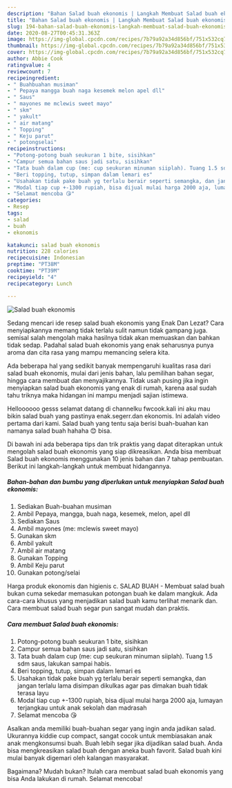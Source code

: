 ```yaml
---
description: "Bahan Salad buah ekonomis | Langkah Membuat Salad buah ekonomis Yang Lezat"
title: "Bahan Salad buah ekonomis | Langkah Membuat Salad buah ekonomis Yang Lezat"
slug: 194-bahan-salad-buah-ekonomis-langkah-membuat-salad-buah-ekonomis-yang-lezat
date: 2020-08-27T00:45:31.363Z
image: https://img-global.cpcdn.com/recipes/7b79a92a34d856bf/751x532cq70/salad-buah-ekonomis-foto-resep-utama.jpg
thumbnail: https://img-global.cpcdn.com/recipes/7b79a92a34d856bf/751x532cq70/salad-buah-ekonomis-foto-resep-utama.jpg
cover: https://img-global.cpcdn.com/recipes/7b79a92a34d856bf/751x532cq70/salad-buah-ekonomis-foto-resep-utama.jpg
author: Abbie Cook
ratingvalue: 4
reviewcount: 7
recipeingredient:
- " Buahbuahan musiman"
- " Pepaya mangga buah naga kesemek melon apel dll"
- " Saus"
- " mayones me mclewis sweet mayo"
- " skm"
- " yakult"
- " air matang"
- " Topping"
- " Keju parut"
- " potongselai"
recipeinstructions:
- "Potong-potong buah seukuran 1 bite, sisihkan"
- "Campur semua bahan saus jadi satu, sisihkan"
- "Tata buah dalam cup (me: cup seukuran minuman siiplah). Tuang 1.5 sdm saus, lakukan sampai habis."
- "Beri topping, tutup, simpan dalam lemari es"
- "Usahakan tidak pake buah yg terlalu berair seperti semangka, dan jangan terlalu lama disimpan dikulkas agar pas dimakan buah tidak terasa layu"
- "Modal tiap cup +-1300 rupiah, bisa dijual mulai harga 2000 aja, lumayan terjangkau untuk anak sekolah dan madrasah"
- "Selamat mencoba 😘"
categories:
- Resep
tags:
- salad
- buah
- ekonomis

katakunci: salad buah ekonomis 
nutrition: 228 calories
recipecuisine: Indonesian
preptime: "PT38M"
cooktime: "PT39M"
recipeyield: "4"
recipecategory: Lunch

---
```



![Salad buah ekonomis](https://img-global.cpcdn.com/recipes/7b79a92a34d856bf/751x532cq70/salad-buah-ekonomis-foto-resep-utama.jpg)

Sedang mencari ide resep salad buah ekonomis yang Enak Dan Lezat? Cara menyiapkannya memang tidak terlalu sulit namun tidak gampang juga. semisal salah mengolah maka hasilnya tidak akan memuaskan dan bahkan tidak sedap. Padahal salad buah ekonomis yang enak seharusnya punya aroma dan cita rasa yang mampu memancing selera kita.

Ada beberapa hal yang sedikit banyak mempengaruhi kualitas rasa dari salad buah ekonomis, mulai dari jenis bahan, lalu pemilihan bahan segar, hingga cara membuat dan menyajikannya. Tidak usah pusing jika ingin menyiapkan salad buah ekonomis yang enak di rumah, karena asal sudah tahu triknya maka hidangan ini mampu menjadi sajian istimewa.

Helloooooo gesss selamat datang di channelku fwcook.kali ini aku mau bikin salad buah yang pastinya enak.segerr.dan ekonomis. Ini adalah video pertama dari kami. Salad buah yang tentu saja berisi buah-buahan kan namanya salad buah hahaha 😊 bisa.


Di bawah ini ada beberapa tips dan trik praktis yang dapat diterapkan untuk mengolah salad buah ekonomis yang siap dikreasikan. Anda bisa membuat Salad buah ekonomis menggunakan 10 jenis bahan dan 7 tahap pembuatan. Berikut ini langkah-langkah untuk membuat hidangannya.

<!--inarticleads1-->

##### Bahan-bahan dan bumbu yang diperlukan untuk menyiapkan Salad buah ekonomis:

1. Sediakan  Buah-buahan musiman
1. Ambil  Pepaya, mangga, buah naga, kesemek, melon, apel dll
1. Sediakan  Saus
1. Ambil  mayones (me: mclewis sweet mayo)
1. Gunakan  skm
1. Ambil  yakult
1. Ambil  air matang
1. Gunakan  Topping
1. Ambil  Keju parut
1. Gunakan  potong/selai


Harga produk ekonomis dan higienis c. SALAD BUAH - Membuat salad buah bukan cuma sekedar memasukan potongan buah ke dalam mangkuk. Ada cara-cara khusus yang menjadikan salad buah kamu terlihat menarik dan. Cara membuat salad buah segar pun sangat mudah dan praktis. 

<!--inarticleads2-->

##### Cara membuat Salad buah ekonomis:

1. Potong-potong buah seukuran 1 bite, sisihkan
1. Campur semua bahan saus jadi satu, sisihkan
1. Tata buah dalam cup (me: cup seukuran minuman siiplah). Tuang 1.5 sdm saus, lakukan sampai habis.
1. Beri topping, tutup, simpan dalam lemari es
1. Usahakan tidak pake buah yg terlalu berair seperti semangka, dan jangan terlalu lama disimpan dikulkas agar pas dimakan buah tidak terasa layu
1. Modal tiap cup +-1300 rupiah, bisa dijual mulai harga 2000 aja, lumayan terjangkau untuk anak sekolah dan madrasah
1. Selamat mencoba 😘


Asalkan anda memiliki buah-buahan segar yang ingin anda jadikan salad. Ukurannya kiddie cup compact, sangat cocok untuk membiasakan anak anak mengkonsumsi buah. Buah lebih segar jika dijadikan salad buah. Anda bisa mengkreasikan salad buah dengan aneka buah favorit. Salad buah kini mulai banyak digemari oleh kalangan masyarakat. 

Bagaimana? Mudah bukan? Itulah cara membuat salad buah ekonomis yang bisa Anda lakukan di rumah. Selamat mencoba!
